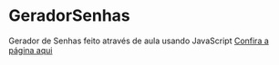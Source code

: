 # GeradorSenhas
Gerador de Senhas feito através de aula usando JavaScript 
[Confira a página aqui](https://tiagobarbosa88.github.io/GeradorSenhas/)

